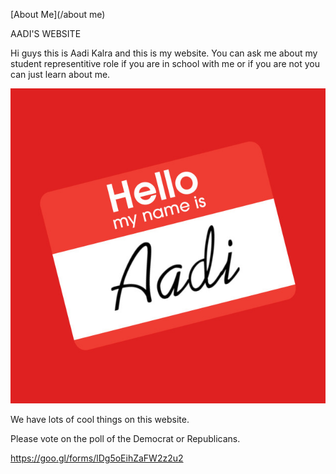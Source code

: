 [About Me](/about me)

AADI'S WEBSITE

Hi guys this is Aadi Kalra and this is my website. You can ask me about my student representitive role if you are in school with me or if you are not you can just learn about me.

![alt text](logo.jpg "Aadi's Name")

We have lots of cool things on this website. 

 Please vote on the poll of the Democrat or Republicans.
 
https://goo.gl/forms/lDg5oEihZaFW2z2u2




